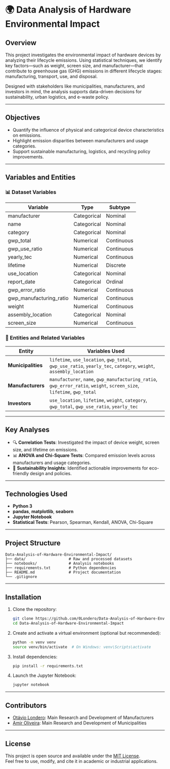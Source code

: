 # 🌍 Data Analysis of Hardware Environmental Impact

## Overview

This project investigates the environmental impact of hardware devices by analyzing their lifecycle emissions. Using statistical techniques, we identify key factors—such as weight, screen size, and manufacturer—that contribute to greenhouse gas (GHG) emissions in different lifecycle stages: manufacturing, transport, use, and disposal.

Designed with stakeholders like municipalities, manufacturers, and investors in mind, the analysis supports data-driven decisions for sustainability, urban logistics, and e-waste policy.

---

## Objectives

- Quantify the influence of physical and categorical device characteristics on emissions.
- Highlight emission disparities between manufacturers and usage categories.
- Support sustainable manufacturing, logistics, and recycling policy improvements.

---

## Variables and Entities

### 📊 Dataset Variables

| Variable                | Type         | Subtype     |
|-------------------------|--------------|-------------|
| manufacturer            | Categorical  | Nominal     |
| name                    | Categorical  | Nominal     |
| category                | Categorical  | Nominal     |
| gwp_total               | Numerical    | Continuous  |
| gwp_use_ratio           | Numerical    | Continuous  |
| yearly_tec              | Numerical    | Continuous  |
| lifetime                | Numerical    | Discrete    |
| use_location            | Categorical  | Nominal     |
| report_date             | Categorical  | Ordinal     |
| gwp_error_ratio         | Numerical    | Continuous  |
| gwp_manufacturing_ratio | Numerical    | Continuous  |
| weight                  | Numerical    | Continuous  |
| assembly_location       | Categorical  | Nominal     |
| screen_size             | Numerical    | Continuous  |

### 👥 Entities and Related Variables

| Entity         | Variables Used |
|----------------|----------------|
| **Municipalities** | `lifetime`, `use_location`, `gwp_total`, `gwp_use_ratio`, `yearly_tec`, `category`, `weight`, `assembly_location` |
| **Manufacturers**  | `manufacturer`, `name`, `gwp_manufacturing_ratio`, `gwp_error_ratio`, `weight`, `screen_size`, `lifetime`, `gwp_total` |
| **Investors**      | `use_location`, `lifetime`, `weight`, `category`, `gwp_total`, `gwp_use_ratio`, `yearly_tec` |

---

## Key Analyses

- 🔍 **Correlation Tests**: Investigated the impact of device weight, screen size, and lifetime on emissions.
- 📊 **ANOVA and Chi-Square Tests**: Compared emission levels across manufacturers and usage categories.
- 🧠 **Sustainability Insights**: Identified actionable improvements for eco-friendly design and policies.

---

## Technologies Used

- **Python 3**
- **pandas**, **matplotlib**, **seaborn**
- **Jupyter Notebook**
- **Statistical Tests**: Pearson, Spearman, Kendall, ANOVA, Chi-Square

---

## Project Structure

```
Data-Analysis-of-Hardware-Environmental-Impact/
├── data/                   # Raw and processed datasets
├── notebooks/              # Analysis notebooks
├── requirements.txt        # Python dependencies
├── README.md               # Project documentation
└── .gitignore
```

---

## Installation

1. Clone the repository:
   ```bash
   git clone https://github.com/0Londero/Data-Analysis-of-Hardware-Environmental-Impact.git
   cd Data-Analysis-of-Hardware-Environmental-Impact
   ```

2. Create and activate a virtual environment (optional but recommended):
   ```bash
   python -m venv venv
   source venv/bin/activate  # On Windows: venv\Scripts\activate
   ```

3. Install dependencies:
   ```bash
   pip install -r requirements.txt
   ```

4. Launch the Jupyter Notebook:
   ```bash
   jupyter notebook
   ```

---

## Contributors

- [Otávio Londero](https://github.com/0Londero): Main Research and Development of Manufacturers  
- [Amir Oliveira](https://github.com/ALOBlack19): Main Research and Development of Municipalities

---

## License

This project is open source and available under the [MIT License](./LICENSE.txt).  
Feel free to use, modify, and cite it in academic or industrial applications.
